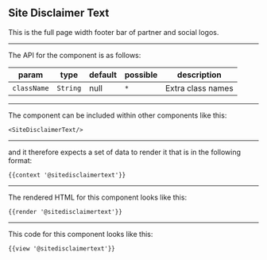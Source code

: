 ## Site Disclaimer Text

This is the full page width footer bar of partner and social logos.

-----
The API for the component is as follows:

| param         | type          | default       | possible      | description           |
|---            |---            |---            |---            |---                    |
| `className`   | `String`      | null          | `*`           | Extra class names |

-----
The component can be included within other components like this:

```
<SiteDisclaimerText/>
```

-----
and it therefore expects a set of data to render it that is in the following format:

```
{{context '@sitedisclaimertext'}}
```

-----
The rendered HTML for this component looks like this:

```
{{render '@sitedisclaimertext'}}
```

-----
This code for this component looks like this:

```
{{view '@sitedisclaimertext'}}
```
